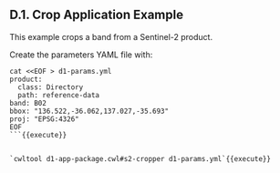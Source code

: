 ## D.1. Crop Application Example

This example crops a band from a Sentinel-2 product.

Create the parameters YAML file with:

```
cat <<EOF > d1-params.yml
product:
  class: Directory
  path: reference-data
band: B02
bbox: "136.522,-36.062,137.027,-35.693"
proj: "EPSG:4326"
EOF
```{{execute}}


`cwltool d1-app-package.cwl#s2-cropper d1-params.yml`{{execute}}